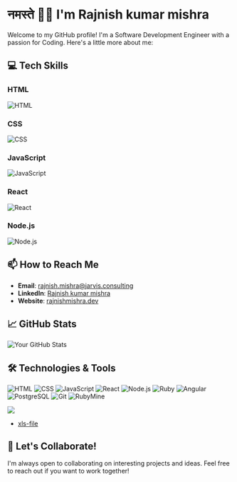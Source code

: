 # नमस्ते 🙏🏻 I'm Rajnish kumar mishra

Welcome to my GitHub profile! I'm a Software Development Engineer with a passion for Coding. Here's a little more about me:

## 💻 Tech Skills

### HTML
![HTML](https://progress-bar.dev/90)

### CSS
![CSS](https://progress-bar.dev/85)

### JavaScript
![JavaScript](https://progress-bar.dev/80)

### React
![React](https://progress-bar.dev/75)

### Node.js
![Node.js](https://progress-bar.dev/70)

## 📫 How to Reach Me

- **Email**: [rajnish.mishra@jarvis.consulting](mailto:rajnish.mishra@jarvis.consulting)
- **LinkedIn**: [Rajnish kumar mishra](in/rajnish-kumar-mishra-68a8bb163)
- **Website**: [rajnishmishra.dev](https://rajnishmishra.dev)
## 📈 GitHub Stats

![Your GitHub Stats](https://github-readme-stats.vercel.app/api?username=rajnish-jarvis&show_icons=true&theme=radical)


## 🛠️ Technologies & Tools
![HTML](https://img.shields.io/badge/-HTML-333333?style=flat&logo=html5)
![CSS](https://img.shields.io/badge/-CSS-333333?style=flat&logo=css3)
![JavaScript](https://img.shields.io/badge/-JavaScript-333333?style=flat&logo=javascript)
![React](https://img.shields.io/badge/-React-333333?style=flat&logo=react)
![Node.js](https://img.shields.io/badge/-Node.js-333333?style=flat&logo=node.js)
![Ruby](https://img.shields.io/badge/-Ruby-333333?style=flat&logo=ruby)
![Angular](https://img.shields.io/badge/-Angular-333333?style=flat&logo=angular)
![PostgreSQL](https://img.shields.io/badge/-PostgreSQL-333333?style=flat&logo=postgresql)
![Git](https://img.shields.io/badge/-Git-333333?style=flat&logo=git)
![RubyMine](https://img.shields.io/badge/-RubyMine-333333?style=flat&logo=ruby)

<img src="https://img.shields.io/badge/Ruby-Gem-red?style=flat-square&logo=ruby&logoColor=white"/>

<!-- BLOG-POST-LIST:START -->
- [xls-file](https://rubygems.org/gems/xls-file)
<!-- BLOG-POST-LIST:END -->

## 🤝 Let's Collaborate!

I'm always open to collaborating on interesting projects and ideas. Feel free to reach out if you want to work together!
